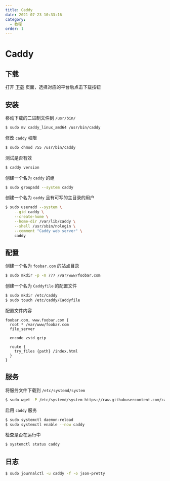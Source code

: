 ```yaml
---
title: Caddy
date: 2021-07-23 10:33:16
category:
  - 教程
order: 1
---
```


# Caddy

<!-- more -->

## 下载

打开 [下载](https://caddyserver.com/download) 页面，选择对应的平台后点击下载按钮

## 安装

移动下载的二进制文件到 `/usr/bin/`

```bash
$ sudo mv caddy_linux_amd64 /usr/bin/caddy
```

修改 `caddy` 权限

```bash
$ sudo chmod 755 /usr/bin/caddy
```

测试是否有效

```bash
$ caddy version
```

创建一个名为 `caddy` 的组

```bash
$ sudo groupadd --system caddy
```

创建一个名为 `caddy` 且有可写的主目录的用户

```bash
$ sudo useradd --system \
    --gid caddy \
    --create-home \
    --home-dir /var/lib/caddy \
    --shell /usr/sbin/nologin \
    --comment "Caddy web server" \
    caddy
```

## 配置

创建一个名为 `foobar.com` 的站点目录

```bash
$ sudo mkdir -p -m 777 /var/www/foobar.com
```

创建一个名为 `Caddyfile` 的配置文件

```bash
$ sudo mkdir /etc/caddy
$ sudo touch /etc/caddy/Caddyfile
```

配置文件内容

```
foobar.com, www.foobar.com {
  root * /var/www/foobar.com
  file_server

  encode zstd gzip

  route {
    try_files {path} /index.html
  }
}
```

## 服务

将服务文件下载到 `/etc/systemd/system`

```bash
$ sudo wget -P /etc/systemd/system https://raw.githubusercontent.com/caddyserver/dist/master/init/caddy.service
```

启用 `caddy` 服务

```bash
$ sudo systemctl daemon-reload
$ sudo systemctl enable --now caddy
```

检查是否在运行中

```bash
$ systemctl status caddy
```

## 日志

```bash
$ sudo journalctl -u caddy -f -o json-pretty
```
